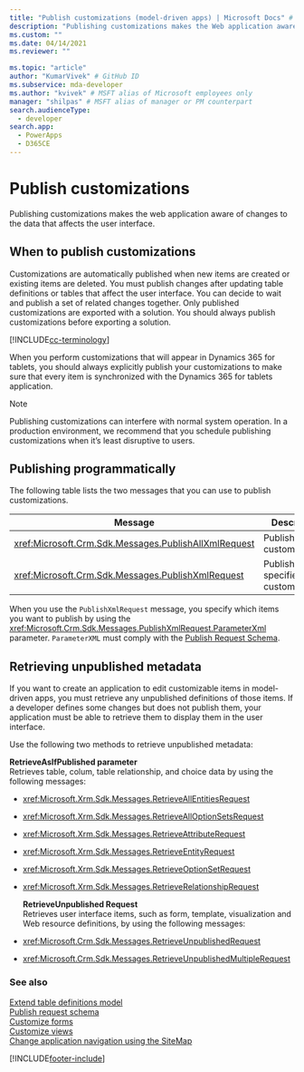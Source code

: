 ```yaml
---
title: "Publish customizations (model-driven apps) | Microsoft Docs" # Intent and product brand in a unique string of 43-59 chars including spaces
description: "Publishing customizations makes the Web application aware of changes to the data that affects the user interface." # 115-145 characters including spaces. This abstract displays in the search result.
ms.custom: ""
ms.date: 04/14/2021
ms.reviewer: ""

ms.topic: "article"
author: "KumarVivek" # GitHub ID
ms.subservice: mda-developer
ms.author: "kvivek" # MSFT alias of Microsoft employees only
manager: "shilpas" # MSFT alias of manager or PM counterpart
search.audienceType: 
  - developer
search.app: 
  - PowerApps
  - D365CE
---
```

# Publish customizations

Publishing customizations makes the web application aware of changes to the data that affects the user interface.  
  
<a name="BKMK_WhenToPublishCustomizations"></a>   
## When to publish customizations  

Customizations are automatically published when new items are created or existing items are deleted.  You must publish changes after updating table definitions or tables that affect the user interface. You can decide to wait and publish a set of related changes together.  Only published customizations are exported with a solution. You should always publish customizations before exporting a solution.  

[!INCLUDE[cc-terminology](../data-platform/includes/cc-terminology.md)]

When you perform customizations that will appear in Dynamics 365 for tablets, you should always explicitly publish your customizations to make sure that every item is synchronized with the Dynamics 365 for tablets application.  
  
> [!NOTE]
> Publishing customizations can interfere with normal system operation. In a production environment, we recommend that you schedule publishing customizations when it’s least disruptive to users.  
  
## Publishing programmatically  

The following table lists the two messages that you can use to publish customizations.  
  
|Message|Description|  
|-------------|-----------------|  
|<xref:Microsoft.Crm.Sdk.Messages.PublishAllXmlRequest>|Publishes all customizations.|  
|<xref:Microsoft.Crm.Sdk.Messages.PublishXmlRequest>|Publishes the specified customizations.|  
  
 When you use the `PublishXmlRequest` message, you specify which items you want to publish by using the <xref:Microsoft.Crm.Sdk.Messages.PublishXmlRequest.ParameterXml> parameter. `ParameterXML` must comply with the [Publish Request Schema](publish-request-schema.md).  
  
<a name="BKMK_RetrieveUnpublishedMetadata"></a>   

## Retrieving unpublished metadata  

If you want to create an application to edit customizable items in model-driven apps, you must retrieve any unpublished definitions of those items. If a developer defines some changes but does not publish them, your application must be able to retrieve them to display them in the user interface. 
  
 Use the following two methods to retrieve unpublished metadata:  
  
 **RetrieveAsIfPublished parameter**  
 Retrieves table, colum, table relationship, and choice data by using the following messages:  
  
- <xref:Microsoft.Xrm.Sdk.Messages.RetrieveAllEntitiesRequest>  
  
- <xref:Microsoft.Xrm.Sdk.Messages.RetrieveAllOptionSetsRequest>  
  
- <xref:Microsoft.Xrm.Sdk.Messages.RetrieveAttributeRequest>  
  
- <xref:Microsoft.Xrm.Sdk.Messages.RetrieveEntityRequest>  
  
- <xref:Microsoft.Xrm.Sdk.Messages.RetrieveOptionSetRequest>  
  
- <xref:Microsoft.Xrm.Sdk.Messages.RetrieveRelationshipRequest>  
  
  **RetrieveUnpublished Request**  
  Retrieves user interface items, such as form, template, visualization and Web resource definitions, by using the following messages:  
  
- <xref:Microsoft.Crm.Sdk.Messages.RetrieveUnpublishedRequest>  
  
- <xref:Microsoft.Crm.Sdk.Messages.RetrieveUnpublishedMultipleRequest>  
  
### See also  

 [Extend table definitions model](../data-platform/metadata-services.md)<br/>
 [Publish request schema](publish-request-schema.md)<br/>
 [Customize forms](customize-entity-forms.md)<br/>
 [Customize views](customize-entity-views.md)<br/>
 [Change application navigation using the SiteMap](../../maker/model-driven-apps/create-site-map-app.md)



[!INCLUDE[footer-include](../../includes/footer-banner.md)]